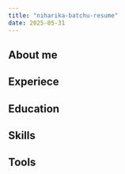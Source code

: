 ```yaml
---
title: "niharika-batchu-resume"
date: 2025-05-31
---
```

About me
---
Experiece
---
Education
---
Skills
---
Tools
---
